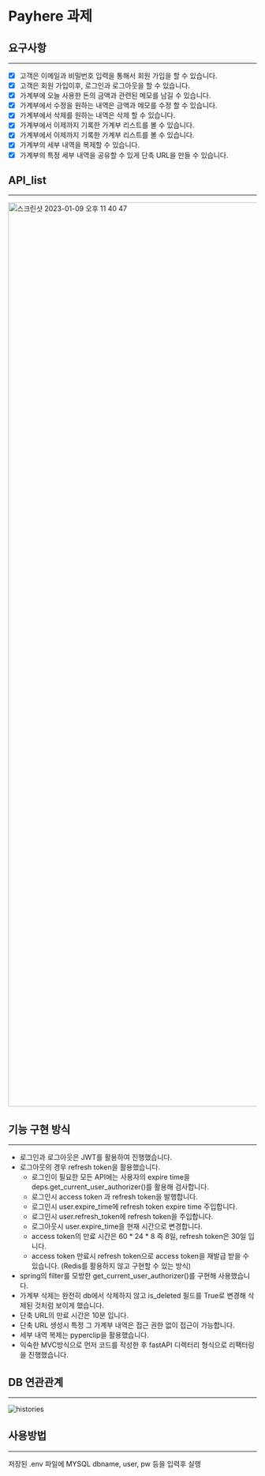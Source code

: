 # Payhere 과제
## 요구사항
---
- [x] 고객은 이메일과 비밀번호 입력을 통해서 회원 가입을 할 수 있습니다. 
- [x] 고객은 회원 가입이후, 로그인과 로그아웃을 할 수 있습니다. 
- [x] 가계부에 오늘 사용한 돈의 금액과 관련된 메모를 남길 수 있습니다. 
- [x] 가계부에서 수정을 원하는 내역은 금액과 메모를 수정 할 수 있습니다. 
- [x] 가계부에서 삭제를 원하는 내역은 삭제 할 수 있습니다. 
- [x] 가계부에서 이제까지 기록한 가계부 리스트를 볼 수 있습니다. 
- [x] 가계부에서 이제까지 기록한 가계부 리스트를 볼 수 있습니다. 
- [x] 가계부의 세부 내역을 복제할 수 있습니다.
- [x] 가계부의 특정 세부 내역을 공유할 수 있게 단축 URL을 만들 수 있습니다.

## API_list
---

<img width="1831" alt="스크린샷 2023-01-09 오후 11 40 47" src="https://user-images.githubusercontent.com/70617238/211334176-1930e0eb-6b38-4041-8d2f-b439a9c562c4.png">


## 기능 구현 방식
---
* 로그인과 로그아웃은 JWT를 활용하여 진행했습니다.
* 로그아웃의 경우 refresh token을 활용했습니다.
  * 로그인이 필요한 모든 API에는 사용자의 expire time을 deps.get_current_user_authorizer()를 활용해 검사합니다.
  * 로그인시 access token 과 refresh token을 발행합니다.
  * 로그인시 user.expire_time에 refresh token expire time 주입합니다.
  * 로그인시 user.refresh_token에 refresh token을 주입합니다.
  * 로그아웃시 user.expire_time을 현재 시간으로 변경합니다.
  * access token의 만료 시간은 60 * 24 * 8 즉 8일, refresh token은 30일 입니다.
  * access token 만료시 refresh token으로 access token을 재발급 받을 수 있습니다.
  (Redis를 활용하지 않고 구현할 수 있는 방식)
* spring의 filter를 모방한 get_current_user_authorizer()를 구현해 사용했습니다.
* 가계부 삭제는 완전히 db에서 삭제하지 않고 is_deleted 필드를 True로 변경해 삭제된 것처럼 보이게 했습니다.
* 단축 URL의 만료 시간은 10분 입니다.
* 단축 URL 생성시 특정 그 가계부 내역은 접근 권한 없이 접근이 가능합니다.
* 세부 내역 복제는 pyperclip을 활용했습니다.
* 익숙한 MVC방식으로 먼저 코드를 작성한 후 fastAPI 디렉터리 형식으로 리팩터링을 진행했습니다.

## DB 연관관계
---
![histories](https://user-images.githubusercontent.com/70617238/211337004-c11b9d2f-536a-463d-a6d0-4c1b3b6eb4fc.png)


## 사용방법
---
저장된 .env 파일에 MYSQL dbname, user, pw 등을 입력후 실행


  
